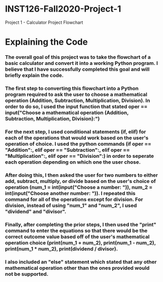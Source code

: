 # INST126-Fall2020-Project-1
Project 1 - Calculator Project Flowchart
# Explaining the Code
### The overall goal of this project was to take the flowchart of a basic calculator and convert it into a working Python program. I believe that I have successfully completed this goal and will briefly explain the code.
### The first step to converting this flowchart into a Python program required to ask the user to choose a mathematical operation (Addition, Subtraction, Multiplication, Division). In order to do so, I used the input function that stated oper == input("Choose a mathematical operation (Addition, Subtraction, Multiplication, Division):")
### For the next step, I used conditional statements (if, elif) for each of the operations that would work based on the user's operation of choice. I used the python commands (if oper == "Addition":, elif oper == "Subtraction":, elif oper == "Multiplication":, elif oper == "Division":) in order to seperate each operation depending on which one the user chose.
### After doing this, I then asked the user for two numbers to either add, subtract, multiply, or divide based on the user's choice of operation (num_1 = int(input("Choose a number: ")), num_2 = int(input("Choose another number: ")). I repeated this command for all of the operations except for division. For division, instead of using "num_1" and "num_2", I used "dividend" and "divisor".
### Finally, after completing the prior steps, I then used the "print" command to enter the equations so that there would be the correct outcome value based off of the user's mathematical operation choice (print(num_1 + num_2), print(num_1 - num_2), print(num_1 * num_2), print(dividend / divisor).
### I also included an "else" statement which stated that any other mathematical operation other than the ones provided would not be supported.
